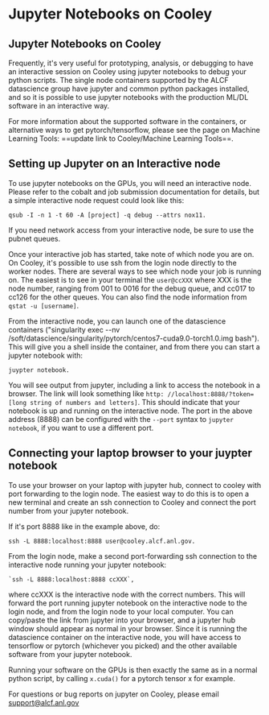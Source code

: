 # Jupyter Notebooks on Cooley
## Jupyter Notebooks on Cooley
Frequently, it's very useful for prototyping, analysis, or debugging to have an interactive session on Cooley using jupyter notebooks to debug your python scripts. The single node containers supported by the ALCF datascience group have jupyter and common python packages installed, and so it is possible to use jupyter notebooks with the production ML/DL software in an interactive way.

For more information about the supported software in the containers, or alternative ways to get pytorch/tensorflow, please see the page on Machine Learning Tools: ==update link to Cooley/Machine Learning Tools==.

## Setting up Jupyter on an Interactive node
To use jupyter notebooks on the GPUs, you will need an interactive node. Please refer to the cobalt and job submission documentation for details, but a simple interactive node request could look like this:
```
qsub -I -n 1 -t 60 -A [project] -q debug --attrs nox11.  
```

If you need network access from your interactive node, be sure to use the pubnet queues.

Once your interactive job has started, take note of which node you are on.  On Cooley, it's possible to use ssh from the login node directly to the worker nodes. There are several ways to see which node your job is running on. The easiest is to see in your terminal the `user@ccXXX` where XXX is the node number, ranging from 001 to 0016 for the debug queue, and cc017 to cc126 for the other queues. You can also find the node information from `qstat -u [username]`.

From the interactive node, you can launch one of the datascience containers ("singularity exec --nv /soft/datascience/singularity/pytorch/centos7-cuda9.0-torch1.0.img  bash"). This will give you a shell inside the container, and from there you can start a jupyter notebook with:
```
juypter notebook.
```

You will see output from jupyter, including a link to access the notebook in a browser.  The link will look something like `http: //localhost:8888/?token=[long string of numbers and letters]`.  This should indicate that your notebook is up and running on the interactive node.  The port in the above address (8888) can be configured with the `--port` syntax to `jupyter notebook`, if you want to use a different port.

## Connecting your laptop browser to your juypter notebook
To use your browser on your laptop with jupyter hub, connect to cooley with port forwarding to the login node. The easiest way to do this is to open a new terminal and create an ssh connection to Cooley and connect the port number from your jupyter notebook. 

If it's port 8888 like in the example above, do:
```
ssh -L 8888:localhost:8888 user@cooley.alcf.anl.gov.  
```

From the login node, make a second port-forwarding ssh connection to the interactive node running your jupyter notebook:
```
`ssh -L 8888:localhost:8888 ccXXX`, 
```
where ccXXX is the interactive node with the correct numbers.  This will forward the port running jupyter notebook on the interactive node to the login node, and from the login node to your local computer.  You can copy/paste the link from jupyter into your browser, and a jupyter hub window should appear as normal in your browser.  Since it is running the datascience container on the interactive node, you will have access to tensorflow or pytorch (whichever you picked) and the other available software from your jupyter notebook.

Running your software on the GPUs is then exactly the same as in a normal python script, by calling `x.cuda()` for a pytorch tensor x for example.

For questions or bug reports on jupyter on Cooley, please email [support@alcf.anl.gov](https://mailto:support@alcf.anl.gov)






